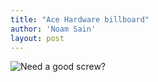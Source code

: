 ```yaml
---
title: "Ace Hardware billboard"
author: 'Noam Sain'
layout: post
---
```


![Need a good screw?](https://1.bp.blogspot.com/_8aN4krk1nsk/S231UMTtRuI/AAAAAAAAAWM/7oTZtMBO-Ig/s1600/image-2.jpg "Need a good screw?")
